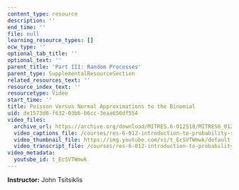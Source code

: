```yaml
---
content_type: resource
description: ''
end_time: ''
file: null
learning_resource_types: []
ocw_type: ''
optional_tab_title: ''
optional_text: ''
parent_title: 'Part III: Random Processes'
parent_type: SupplementalResourceSection
related_resources_text: ''
resource_index_text: ''
resourcetype: Video
start_time: ''
title: Poisson Versus Normal Approximations to the Binomial
uid: de1573d6-f632-03b6-b6cc-3eaa656df554
video_files:
  archive_url: https://archive.org/download/MITRES.6-012S18/MITRES6_012S18_S23-01_300k.mp4
  video_captions_file: /courses/res-6-012-introduction-to-probability-spring-2018/0cd515c81bb35c19b8e1a5de73ddd8a2_t_EcSVTWmwk.vtt
  video_thumbnail_file: https://img.youtube.com/vi/t_EcSVTWmwk/default.jpg
  video_transcript_file: /courses/res-6-012-introduction-to-probability-spring-2018/bbb21e2dbf4e791209bdf1b9d0e85c6a_t_EcSVTWmwk.pdf
video_metadata:
  youtube_id: t_EcSVTWmwk
---
```


**Instructor:** John Tsitsiklis



